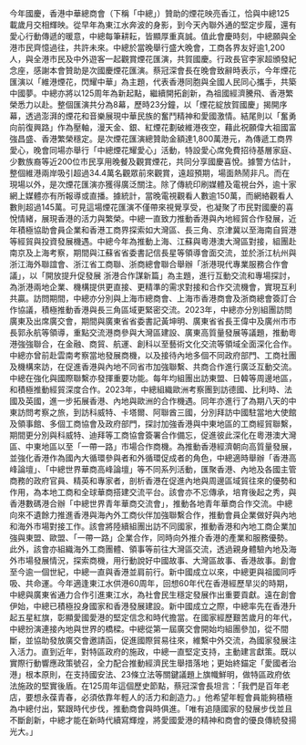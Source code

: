 今年國慶，香港中華總商會（下稱「中總」）贊助的煙花映亮香江，恰與中總125載歲月交相輝映。從早年為東江水奔波的身影，到今天內聯外通的堅定步履，還有愛心行動傳遞的暖意，中總每筆耕耘，皆顯厚重真誠。值此會慶時刻，中總願與全港市民齊憶過往，共許未來。中總於當晚舉行盛大晚會，工商各界友好逾1,200人，與全港市民及中外遊客一起觀賞煙花匯演，共賀國慶。行政長官李家超頒發紀念座，感謝本會贊助是次國慶煙花匯演。蔡冠深會長在晚會致辭時表示，今年煙花匯演以「維港煙花，閃耀中華」為主題，代表香港同胞與全國人民同心攜手，共築中國夢。中總亦將以125周年為新起點，繼續開拓創新，為祖國經濟騰飛、香港繁榮悉力以赴。整個匯演共分為8幕，歷時23分鐘，以「煙花綻放賀國慶」揭開序幕，透過澎湃的煙花和音樂展現中華民族的奮鬥精神和愛國激情。結尾則以「奮勇向前復興路」作為壓軸，漫天金、銀、紅煙花劃破維港夜空，藉此祝願偉大祖國富強昌盛、香港繁榮穩定。是次煙花匯演總贊助金額達1,800萬港元，為傳遞工商界愛心，晚會同場亦舉行「中總煙花耀愛心」活動，特設愛心席免費招待基層家庭、少數族裔等近200位市民享用晚餐及觀賞煙花，共同分享國慶喜悅。據警方估計，整個維港兩岸吸引超過34.4萬名觀眾前來觀賞，遠超預期，場面熱鬧非凡。而在現場以外，是次煙花匯演亦獲得廣泛關注。除了傳統印刷媒體及電視台外，逾十家網上媒體亦有所報導或直播。據統計，當晚電視觀看人數逾150萬，而網絡觀看人數則超過145萬。可見這場煙花匯演不僅帶來視覺享受，也凝聚了市民對國慶的喜悅情緒，展現香港的活力與繁榮。中總一直致力推動香港與內地經貿合作發展，近年積極協助會員企業和香港工商界探索如大灣區、長三角、京津冀以至海南自貿港等經貿與投資發展機遇。中總今年為推動上海、江蘇與粵港澳大灣區對接，組團赴南京及上海考察，期間與江蘇省省委書記信長星等領導會面交流，並於浙江杭州與浙江海外聯誼會、浙江省工商聯、浙商總會聯合舉辦「浙港現代專業服務合作會議」，以「開放提升促發展  浙港合作謀新篇」為主題，進行互動交流和專場探討，為浙港兩地企業、機構提供更直接、更精準的需求對接和合作交流機會，實現互利共贏。訪問期間，中總亦分別與上海市總商會、上海市香港商會及浙商總會簽訂合作協議，積極推動香港與長三角區域更緊密交流。2023年，中總亦分別組團訪問廣東及出席廣交會，期間與廣東省省委書記黃坤明、廣東省省長王偉中及廣州市市長郭永航等領導，重點交流港商參與大灣區建設、廣東高質量發展等議題，推動粵港強強聯合，在金融、商貿、航運、創科以至藝術文化交流等領域全面深化合作。中總亦曾前赴雲南考察當地發展商機，以及接待內地多個不同政府部門、工商社團及機構來訪，在促進香港與內地不同省市加強聯繫、共商合作進行廣泛互動交流。中總在強化與國際聯繫亦發揮重要功能。每年均組團出訪東盟、日韓等周邊地區，和積極推動經貿深度合作。2023年，中總組織歐洲考察團到訪德國、比利時、法國及英國，進一步拓展香港、內地與歐洲的合作機遇。同年亦進行了為期八天的中東訪問考察之旅，到訪科威特、卡塔爾、阿聯酋三國，分別拜訪中國駐當地大使館及領事館、多個工商協會及政府部門，探討加強香港與中東地區的工商經貿聯繫，期間更分別與科威特、迪拜等工商協會簽署合作備忘，促進彼此深化在粵港澳大灣區、中東地區以至「一帶一路」市場合作商機。為推動香港經濟朝向高質量發展，並強化香港作為國內大循環參與者和外循環促成者的角色，中總適時舉辦「香港高峰論壇」、「中總世界華商高峰論壇」等不同系列活動，匯聚香港、內地及各國主管商務的政府官員、精英和專家者，剖析香港在促進內地與周邊區域貿往來的優勢和作用，為本地工商和全球華商搭建交流平台。該會亦不忘傳承，培育後起之秀，與香港數碼港合辦「中總世界青年華商交流會」，推動各地青年華商合作交流。中總向來不遺餘力推進香港與海內外工商伙伴加強聯繫合作，推動會員企業做好與內地和海外市場對接工作。該會將陸續組團出訪不同國家，推動香港和內地工商企業加強與東盟、歐盟、「一帶一路」企業合作，同時向外推介香港的產業和服務優勢。此外，該會亦組織海外工商團體、領事等前往大灣區交流，透過親身體驗內地及海外市場發展情況，探索商機，用行動說好中國故事、大灣區故事、香港故事。創會至今逾一個世紀，中總一直與香港並肩前行。新中國成立以來，中總更與祖國同呼吸、共命運。今年適逢東江水供港60周年，回想60年代在香港經歷旱災的時期，中總與廣東省通力合作引進東江水，為社會民生穩定發展作出重要貢獻。遠在創會伊始，中總已積極投身國家和香港發展建設。新中國成立之際，中總率先在香港升起五星紅旗，彰顯愛國愛港的堅定信念和時代擔當。在國家經歷艱苦歲月的年代，中總扮演連接內地與世界的橋樑。中總從第一屆廣交會開始均組團參加，從不間斷，並協助發放廣交會邀請函，促進國際貿易往來，維繫中外交流，為國家發展注入活力。直到近年，對特區政府的施政，中總一直堅定支持，主動建言獻策。既以實際行動響應政策號召，全力配合推動經濟民生舉措落地；更始終錨定「愛國者治港」根本原則，在支持國安法、23條立法等關鍵議題上旗幟鮮明，做特區政府依法施政的堅實後盾。在125周年這個歷史節點，蔡冠深會長坦言：「我們是百年老店，要想永葆青春，必須依靠年輕人的活力和創造力。」他希望年輕會員能夠積極為中總付出，緊跟時代步伐，推動商會與時俱進。「唯有追隨國家的發展步伐並且不斷創新，中總才能在新時代續寫輝煌，將愛國愛港的精神和商會的優良傳統發揚光大。」